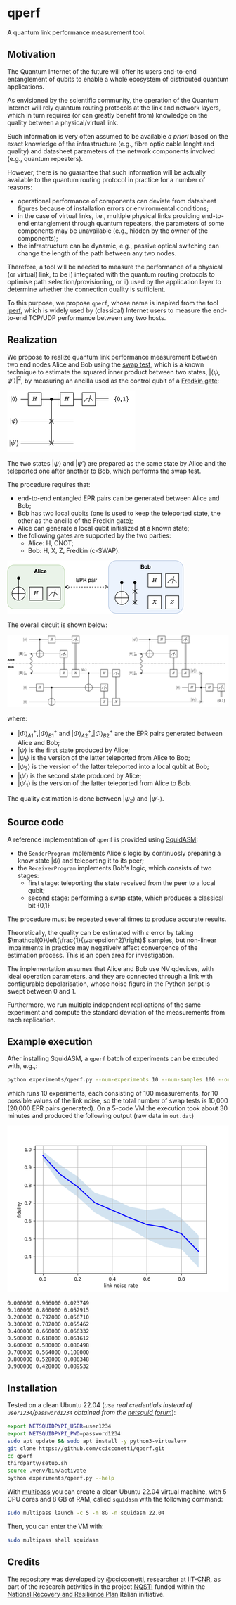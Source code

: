 # qperf

A quantum link performance measurement tool.

## Motivation

The Quantum Internet of the future will offer its users end-to-end entanglement of qubits to enable a whole ecosystem of distributed quantum applications.

As envisioned by the scientific community, the operation of the Quantum Internet will rely quantum routing protocols at the link and network layers, which in turn requires (or can greatly benefit from) knowledge on the quality between a physical/virtual link.

Such information is very often assumed to be available _a priori_ based on the exact knowledge of the infrastructure (e.g., fibre optic cable lenght and quality) and datasheet parameters of the network components involved (e.g., quantum repeaters).

However, there is no guarantee that such information will be actually available to the quantum routing protocol in practice for a number of reasons:

- operational performance of components can deviate from datasheet figures because of installation errors or environmental conditions;
- in the case of virtual links, i.e., multiple physical links providing end-to-end entanglement through quantum repeaters, the parameters of some components may be unavailable (e.g., hidden by the owner of the components);
- the infrastructure can be dynamic, e.g., passive optical switching can change the length of the path between any two nodes.

Therefore, a tool will be needed to measure the performance of a physical (or virtual) link, to be i) integrated with the quantum routing protocols to optimise path selection/provisioning, or ii) used by the application layer to determine whether the connection quality is sufficient.

To this purpose, we propose `qperf`, whose name is inspired from the tool [iperf](https://iperf.fr/), which is widely used by (classical) Internet users to measure the end-to-end TCP/UDP performance between any two hosts.

## Realization

We propose to realize quantum link performance measurement between two end nodes Alice and Bob using the [swap test](https://en.wikipedia.org/wiki/Swap_test), which is a known technique to estimate the squared inner product between two states, $|\langle \psi,\psi'\rangle|^2$, by measuring an ancilla used as the control qubit of a [Fredkin gate](https://en.wikipedia.org/wiki/Fredkin_gate):

![](docs/qperf-swap-test.png)

The two states $|\psi\rangle$ and $|\psi'\rangle$ are prepared as the same state by Alice and the teleported one after another to Bob, which performs the swap test.

The procedure requires that:

- end-to-end entangled EPR pairs can be generated between Alice and Bob;
- Bob has two local qubits (one is used to keep the teleported state, the other as the ancilla of the Fredkin gate);
- Alice can generate a local qubit initialized at a known state;
- the following gates are supported by the two parties:
  - Alice: H, CNOT;
  - Bob: H, X, Z, Fredkin (c-SWAP).

![](docs/qperf-alice-bob.png)

The overall circuit is shown below:

![](docs/qperf-circuit.png)

where:

- $|\Phi\rangle^+_{A1},|\Phi\rangle^+_{B1}$ and $|\Phi\rangle^+_{A2},|\Phi\rangle^+_{B2}$ are the EPR pairs generated between Alice and Bob;
- $|\psi\rangle$ is the first state produced by Alice;
- $|\psi_1\rangle$ is the version of the latter teleported from Alice to Bob;
- $|\psi_2\rangle$ is the version of the latter teleported into a local qubit at Bob;
- $|\psi'\rangle$ is the second state produced by Alice;
- $|\psi'_1\rangle$ is the version of the latter teleported from Alice to Bob.

The quality estimation is done between $|\psi_2\rangle$ and $|\psi'_1\rangle$.

## Source code

A reference implementation of `qperf` is provided using [SquidASM](https://github.com/QuTech-Delft/squidasm):

- the `SenderProgram` implements Alice's logic by continuosly preparing a know state $|\psi\rangle$ and teleporting it to its peer;
- the `ReceiverProgram` implements Bob's logic, which consists of two stages:
  - first stage: teleporting the state received from the peer to a local qubit;
  - second stage: performing a swap state, which produces a classical bit {0,1}

The procedure must be repeated several times to produce accurate results.

Theoretically, the quality can be estimated with $\varepsilon$ error by taking $\mathcal{0}\left(\frac{1}{\varepsilon^2}\right)$ samples, but non-linear impairments in practice may negatively affect convergence of the estimation process. This is an open area for investigation.

The implementation assumes that Alice and Bob use NV qdevices, with ideal operation parameters, and they are connected through a link with configurable depolarisation, whose noise figure in the Python script is swept between 0 and 1.

Furthermore, we run multiple independent replications of the same experiment and compute the standard deviation of the measurements from each replication.

## Example execution

After installing SquidASM, a `qperf` batch of experiments can be executed with, e.g.,:

```bash
python experiments/qperf.py --num-experiments 10 --num-samples 100 --output out.dat --plot
```

which runs 10 experiments, each consisting of 100 measurements, for 10 possible values of the link noise, so the total number of swap tests is 10,000 (20,000 EPR pairs generated). On a 5-code VM the execution took about 30 minutes and produced the following output (raw data in `out.dat`)

![](docs/qperf-output.png)

```
0.000000 0.966000 0.023749
0.100000 0.860000 0.052915
0.200000 0.792000 0.056710
0.300000 0.702000 0.055462
0.400000 0.660000 0.066332
0.500000 0.618000 0.061612
0.600000 0.580000 0.080498
0.700000 0.564000 0.108000
0.800000 0.528000 0.086348
0.900000 0.428000 0.089532
```

## Installation

Tested on a clean Ubuntu 22.04 (_use real credentials instead of `user1234`/`password1234` obtained from the [netsquid forum](https://forum.netsquid.org/ucp.php?mode=register)_):

```bash
export NETSQUIDPYPI_USER=user1234
export NETSQUIDPYPI_PWD=password1234
sudo apt update && sudo apt install -y python3-virtualenv
git clone https://github.com/ccicconetti/qperf.git
cd qperf
thirdparty/setup.sh
source .venv/bin/activate
python experiments/qperf.py --help
```

With [multipass](https://multipass.run/) you can create a clean Ubuntu 22.04 virtual machine, with 5 CPU cores and 8 GB of RAM, called `squidasm` with the following command:

```bash
sudo multipass launch -c 5 -m 8G -n squidasm 22.04
```

Then, you can enter the VM with:

```bash
sudo multipass shell squidasm
```

## Credits

The repository was developed by [@ccicconetti](https://github.com/ccicconetti), researcher at [IIT-CNR](https://www.iit.cnr.it/en), as part of the research activities in the project [NQSTI](https://www.nqsti.it/) funded within the [National Recovery and Resilience Plan](https://www.italiadomani.gov.it/content/sogei-ng/it/en/home.html) Italian initiative.

